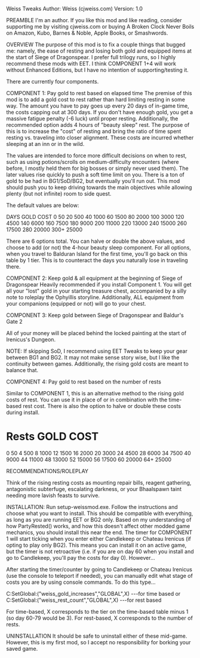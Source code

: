 Weiss Tweaks
Author: Weiss (cjweiss.com)
Version: 1.0

PREAMBLE
I'm an author. If you like this mod and like reading, consider supporting me by visiting cjweiss.com or buying A Broken Clock Never Boils on Amazon, Kubo, Barnes & Noble, Apple Books, or Smashwords.

OVERVIEW
The purpose of this mod is to fix a couple things that bugged me: namely, the ease of resting and losing both gold and equipped items at the start of Siege of Dragonspear. I prefer full trilogy runs, so I highly recommend these mods with EET. I think COMPONENT 1+4 will work without Enhanced Editions, but I have no intention of supporting/testing it.

There are currently four components.

COMPONENT 1: Pay gold to rest based on elapsed time
The premise of this mod is to add a gold cost to rest rather than hard limiting resting in some way. The amount you have to pay goes up every 20 days of in-game time, the costs capping out at 300 days. If you don't have enough gold, you get a massive fatigue penalty (-6 luck) until proper resting. Additionally, the recommended option adds 4 hours of "beauty sleep" rest. The purpose of this is to increase the "cost" of resting and bring the ratio of time spent resting vs. traveling into closer alignment. These costs are incurred whether sleeping at an inn or in the wild.

The values are intended to force more difficult decisions on when to rest, such as using potions/scrolls on medium-difficulty encounters (where before, I mostly held them for big bosses or simply never used them). The later values rise quickly to push a soft time limit on you. There is a ton of gold to be had in BG1/SoD/BG2, but eventually you'll run out. This mod should push you to keep driving towards the main objectives while allowing plenty (but not infinite) room to side quest.

The default values are below:

DAYS	GOLD COST
0	50
20	500
40	1000
60	1500
80	2000
100	3000
120	4500
140	6000
160	7500
180	9000
200	11000
220	13000
240	15000
260	17500
280	20000
300+	25000

There are 6 options total. You can halve or double the above values, and choose to add (or not) the 4-hour beauty sleep component. For all options, when you travel to Balduran Island for the first time, you'll go back on this table by 1 tier. This is to counteract the days you naturally lose in traveling there.

COMPONENT 2: Keep gold & all equipment at the beginning of Siege of Dragonspear
Heavily recommended if you install Component 1. You will get all your "lost" gold in your starting treasure chest, accompanied by a silly note to roleplay the Ophyillis storyline. Additionally, ALL equipment from your companions (equipped or not) will go to your chest.

COMPONENT 3: Keep gold between Siege of Dragonspear and Baldur's Gate 2

All of your money will be placed behind the locked painting at the start of Irenicus's Dungeon.

NOTE: If skipping SoD, I recommend using EET Tweaks to keep your gear between BG1 and BG2. It may not make sense story wise, but I like the continuity between games. Additionally, the rising gold costs are meant to balance that.

COMPONENT 4: Pay gold to rest based on the number of rests

Similar to COMPONENT 1, this is an alternative method to the rising gold costs of rest. You can use it in place of or in combination with the time-based rest cost. There is also the option to halve or double these costs during install.

# Rests	GOLD COST
0	50
4	500
8	1000
12	1500
16	2000
20	3000
24	4500
28	6000
34	7500
40	9000
44	11000
48	13000
52	15000
56	17500
60	20000
64+	25000

RECOMMENDATIONS/ROLEPLAY

Think of the rising resting costs as mounting repair bills, reagent gathering, antagonistic subterfuge, escalating darkness, or your Bhaalspawn taint needing more lavish feasts to survive.

INSTALLATION:
Run setup-weissmod.exe. Follow the instructions and choose what you want to install. This should be compatible with everything, as long as you are running EET or BG2 only. Based on my understanding of how PartyRested() works, and how this doesn't affect other modded game mechanics, you should install this near the end. The timer for COMPONENT 1 will start ticking when you enter either Candlekeep or Chateau Irenicus (if opting to play only BG2). This means you can install it on an active game, but the timer is not retroactive (i.e. if you are on day 60 when you install and go to Candlekeep, you'll pay the costs for day 0). However...

After starting the timer/counter by going to Candlekeep or Chateau Irenicus (use the console to teleport if needed), you can manually edit what stage of costs you are by using console commands. To do this type...

C:SetGlobal:("weiss_gold_increases","GLOBAL",X)  ---for time based
or
C:SetGlobal:("weiss_rest_count","GLOBAL",X)  ---for rest based

For time-based, X corresponds to the tier on the time-based table minus 1 (so day 60-79 would be 3).
For rest-based, X corresponds to the number of rests.

UNINSTALLATION
It should be safe to uninstall either of these mid-game. However, this is my first mod, so I accept no responsibility for borking your saved game.
